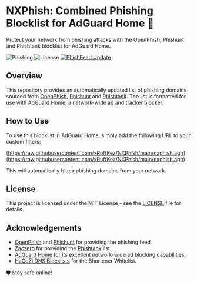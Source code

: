 # NXPhish: Combined Phishing Blocklist for AdGuard Home 🎣

Protect your network from phishing attacks with the OpenPhish, Phishunt and Phishtank blocklist for AdGuard Home.

![Phishing](https://img.shields.io/badge/Phishing-Blocked-red)
![License](https://img.shields.io/github/license/xRuffKez/NXPhish)
[![PhishFeed Update](https://github.com/xRuffKez/NXPhish/actions/workflows/phishnet.yml/badge.svg)](https://github.com/xRuffKez/NXPhish/actions/workflows/phishnet.yml)

## Overview

This repository provides an automatically updated list of phishing domains sourced from [OpenPhish](https://OpenPhish.com/), [Phishunt](https://phishunt.io/) and [Phishtank](https://phishtank.com/). The list is formatted for use with AdGuard Home, a network-wide ad and tracker blocker.

## How to Use

To use this blocklist in AdGuard Home, simply add the following URL to your custom filters:

[https://raw.githubusercontent.com/xRuffKez/NXPhish/main/nxphish.agh](https://raw.githubusercontent.com/xRuffKez/NXPhish/main/nxphish.agh)


This will automatically block phishing domains from your network.

## License

This project is licensed under the MIT License - see the [LICENSE](LICENSE) file for details.

## Acknowledgements

- [OpenPhish](https://OpenPhish.com/) and [Phishunt](https://phishunt.io/) for providing the phishing feed.
- [Zaczero](https://github.com/Zaczero/) for providing the [Phishtank](https://phishtank.com/) list.
- [AdGuard Home](https://adguard.com/adguard-home/overview.html) for its excellent network-wide ad blocking capabilities.
- [HaGeZi DNS Blocklists](https://github.com/hagezi/dns-blocklists) for the Shortener Whitelist.

🛡️ Stay safe online!
